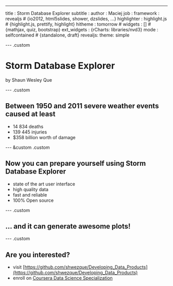 ---
title       : Storm Database Explorer
subtitle    : 
author      : Maciej
job         : 
framework   : revealjs        # {io2012, html5slides, shower, dzslides, ...}
highlighter : highlight.js  # {highlight.js, prettify, highlight}
hitheme     : tomorrow      # 
widgets     : []           # {mathjax, quiz, bootstrap}
ext_widgets : {rCharts: libraries/nvd3}
mode        : selfcontained # {standalone, draft}
revealjs:
  theme: simple

--- .custom

# Storm Database Explorer
by Shaun Wesley Que





--- .custom

## Between 1950 and 2011 severe weather events caused at least

 - 14 834 deaths
 - 139 445 injuries
 - $358 billion worth of damage
 

--- &custom .custom

## Now you can prepare yourself using Storm Database Explorer



 - state of the art user interface
 - high quality data
 - fast and reliable
 - 100% Open source

--- .custom

## ... and it can generate awesome plots!

--- .custom

## Are you interested?

- visit [https://github.com/shwezque/Developing_Data_Products](https://github.com/shwezque/Developing_Data_Products)
- enroll on [Coursera Data Science Specialization](https://www.coursera.org/specialization/jhudatascience/1)
